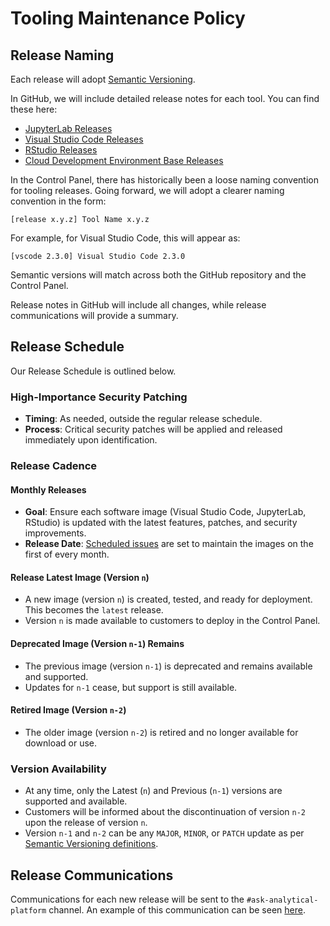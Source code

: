 # Tooling Maintenance Policy

## Release Naming

Each release will adopt [Semantic Versioning](https://semver.org).

In GitHub, we will include detailed release notes for each tool. You can find these here:

- [JupyterLab Releases](https://github.com/ministryofjustice/analytical-platform-jupyterlab/releases)
- [Visual Studio Code Releases](https://github.com/ministryofjustice/analytical-platform-visual-studio-code/releases)
- [RStudio Releases](https://github.com/ministryofjustice/analytical-platform-rstudio/releases)
- [Cloud Development Environment Base Releases](https://github.com/ministryofjustice/analytical-platform-jupyterlab/releases)

In the Control Panel, there has historically been a loose naming convention for tooling releases. Going forward, we will adopt a clearer naming convention in the form:

`[release x.y.z] Tool Name x.y.z`

For example, for Visual Studio Code, this will appear as:

`[vscode 2.3.0] Visual Studio Code 2.3.0`

Semantic versions will match across both the GitHub repository and the Control Panel.

Release notes in GitHub will include all changes, while release communications will provide a summary.

## Release Schedule
Our Release Schedule is outlined below.

### High-Importance Security Patching
- **Timing**: As needed, outside the regular release schedule.
- **Process**: Critical security patches will be applied and released immediately upon identification.

### Release Cadence

#### Monthly Releases
- **Goal**: Ensure each software image (Visual Studio Code, JupyterLab, RStudio) is updated with the latest features, patches, and security improvements.
- **Release Date**: [Scheduled issues](https://github.com/ministryofjustice/analytical-platform/blob/087fd6064ef4c1745543e3eee18806408dae0b2a/.github/workflows/schedule-issue-cloud-development-environment-base.yml#L6) are set to maintain the images on the first of every month.

#### Release Latest Image (Version `n`)
- A new image (version `n`) is created, tested, and ready for deployment. This becomes the `latest` release.
- Version `n` is made available to customers to deploy in the Control Panel.

#### Deprecated Image (Version `n-1`) Remains
- The previous image (version `n-1`) is deprecated and remains available and supported.
- Updates for `n-1` cease, but support is still available.

#### Retired Image (Version `n-2`)
- The older image (version `n-2`) is retired and no longer available for download or use.

### Version Availability
- At any time, only the Latest (`n`) and Previous (`n-1`) versions are supported and available.
- Customers will be informed about the discontinuation of version `n-2` upon the release of version `n`.
- Version `n-1` and `n-2` can be any `MAJOR`, `MINOR`, or `PATCH` update as per [Semantic Versioning definitions](https://semver.org/#summary).

## Release Communications
Communications for each new release will be sent to the `#ask-analytical-platform` channel. An example of this communication can be seen [here](https://mojdt.slack.com/archives/C4PF7QAJZ/p1759397923226149).
